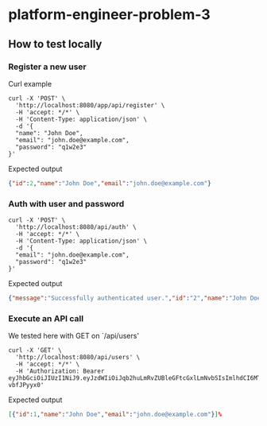 # platform-engineer-problem-3


## How to test locally

### Register a new user
Curl example
```shell
curl -X 'POST' \
  'http://localhost:8080/app/api/register' \
  -H 'accept: */*' \
  -H 'Content-Type: application/json' \
  -d '{
  "name": "John Doe",
  "email": "john.doe@example.com",
  "password": "q1w2e3"
}'
```

Expected output
```json
{"id":2,"name":"John Doe","email":"john.doe@example.com"}
```
### Auth with user and password
```shell
curl -X 'POST' \
  'http://localhost:8080/api/auth' \
  -H 'accept: */*' \
  -H 'Content-Type: application/json' \
  -d '{
  "email": "john.doe@example.com",
  "password": "q1w2e3"
}'
```

Expected output
```json
{"message":"Successfully authenticated user.","id":"2","name":"John Doe","email":"john.doe@example.com","accessToken":"eyJhbGciOiJIUzI1NiJ9.eyJzdWIiOiJqb2huLmRvZUBleGFtcGxlLmNvbSIsImlhdCI6MTY4MzY1Nzg1MX0.CWz_oMSXkgMuc79kcEFBE0FcyLwYzq23o-vbfJPyyx0"}
```

### Execute an API call
We tested here with GET on `/api/users'
```shell
curl -X 'GET' \
  'http://localhost:8080/api/users' \
  -H 'accept: */*' \
  -H 'Authorization: Bearer eyJhbGciOiJIUzI1NiJ9.eyJzdWIiOiJqb2huLmRvZUBleGFtcGxlLmNvbSIsImlhdCI6MTY4MzY1Nzg1MX0.CWz_oMSXkgMuc79kcEFBE0FcyLwYzq23o-vbfJPyyx0'
```

Expected output
```json
[{"id":1,"name":"John Doe","email":"john.doe@example.com"}]%
```

